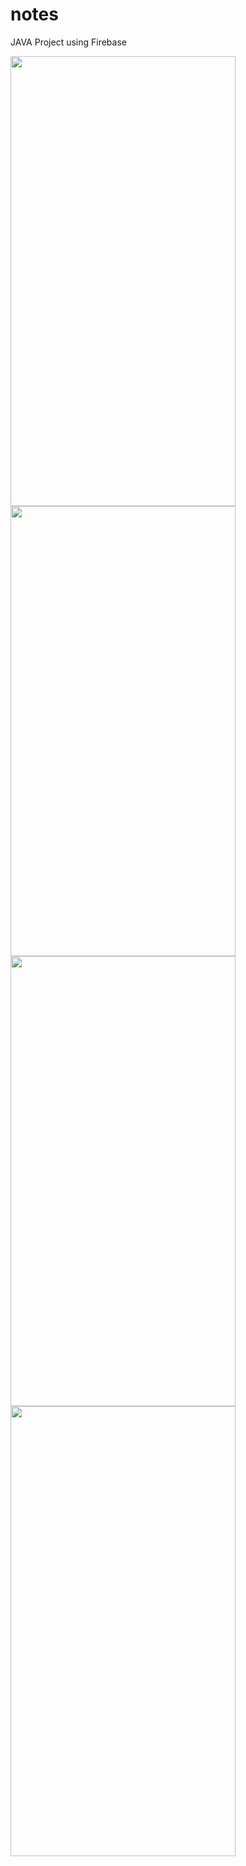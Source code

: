 # notes
JAVA Project
using Firebase

<img src="https://user-images.githubusercontent.com/93486161/195997866-fc6897f7-7f5e-41da-b6a4-e60f61de1a93.jpg" width="360px" height="720px"/>  <img src="https://user-images.githubusercontent.com/93486161/195997873-0fbec3a3-14c3-4b45-9451-1059be5dc72f.jpg" width="360px" height="720px"/>
<img src="https://user-images.githubusercontent.com/93486161/195997875-91753d41-f3c2-4395-bc46-7d2e8f538e5d.jpg" width="360px" height="720px"/>  <img src="https://user-images.githubusercontent.com/93486161/195997877-75392507-c1d7-4282-b008-10fde4f18db4.jpg" width="360px" height="720px"/>
